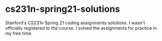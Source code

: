 # cs231n-spring21-solutions
Stanford's CS231n Spring 21 coding assignments solutions.
I wasn't officially registered to the course. I solved the assignments for practice in my free time.
